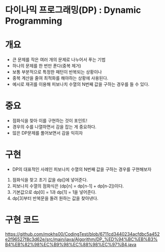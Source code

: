 # 다이나믹 프로그래밍(DP) : Dynamic Programming

# 개요
- 큰 문제를 작은 여러 개의 문제로 나누어서 푸는 기법
- 하나의 문제를 한 번만 푼다(중복 제거)
- 보통 부분적으로 특정한 패턴이 반복되는 상황이나
- 중복 계산을 줄여 최적화를 해야하는 상황에 사용된다.
- 예시로 재귀를 이용해 피보나치 수열의 N번째 값을 구하는 경우를 들 수 있다.

# 중요
- 점화식을 찾아 이를 구현하는 것이 포인트!
- 경우의 수를 나열하면서 감을 잡는 게 중요하다.
- 많은 DP문제를 풀어보면서 감을 익히자



# 구현

- DP의 대표적인 사례인 피보나치 수열의 N번째 값을 구하는 경우를 구현해보자

1. 점화식을 찾고 초기 값을 dp[]에 넣어준다.
2. 피보나치 수열의 점화식은 (dp[n] = dp[n-1] + dp[n-2])이다.
3. 기본값으로 dp[0] = 1과 dp[1] = 1을 넣어준다.
4. dp[3]부터 반복문을 돌려 원하는 값을 찾아낸다.

# 구현 코드

https://github.com/mokhs00/CodingTest/blob/6711cd3440234acfdbc5a452e2f96527f8c3d62e/src/main/java/Algorithm/DP_%ED%94%BC%EB%B3%B4%EB%82%98%EC%B9%98%EC%88%98%EC%97%B4.java